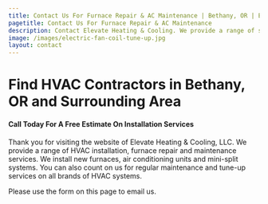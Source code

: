 ```yaml
---
title: Contact Us For Furnace Repair & AC Maintenance | Bethany, OR | Elevate Heating & Cooling, LLC
pagetitle: Contact Us For Furnace Repair & AC Maintenance
description: Contact Elevate Heating & Cooling. We provide a range of services from gas furnace repair and maintenance to installs.
image: /images/electric-fan-coil-tune-up.jpg
layout: contact
---
```


# Find HVAC Contractors in Bethany, OR and Surrounding Area

#### Call Today For A Free Estimate On Installation Services

Thank you for visiting the website of Elevate Heating & Cooling, LLC. We provide a range of HVAC installation, furnace repair and maintenance services. We install new furnaces, air conditioning units and mini-split systems. You can also count on us for regular maintenance and tune-up services on all brands of HVAC systems.

Please use the form on this page to email us.
